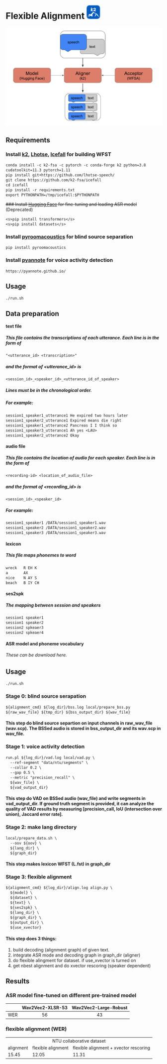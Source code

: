 # Flexible Alignment <img src="https://raw.githubusercontent.com/k2-fsa/k2/master/docs/source/_static/logo.png" width=44>

<div align="center">
  <img src="https://github.com/DongjiGao/flexible_alignment/blob/master/figures/model.png" width=800>
</div>

## Requirements
### Install [k2](https://k2-fsa.github.io/k2/), [Lhotse](https://github.com/lhotse-speech/lhotse), [Icefall](https://github.com/k2-fsa/icefall) for building WFST
```
conda install -c k2-fsa -c pytorch -c conda-forge k2 python=3.8 cudatoolkit=11.3 pytorch=1.11
pip install git+https://github.com/lhotse-speech/
git clone https://github.com/k2-fsa/icefall
cd icefall
pip install -r requirements.txt
export PYTHONPATH=/tmp/icefall:$PYTHONPATH
```
<s>### Install [Hugging Face](https://huggingface.co/) for fine-tuning and loading ASR model</s> (Deprecated)
```
<s>pip install transformers</s>
<s>pip install datasets</s>
```
### Install [pyroomacoustics](https://github.com/LCAV/pyroomacoustics) for blind source separation
```
pip install pyroomacoustics
```
### Install [pyannote](https://pyannote.github.io/) for voice activity detection
```
https://pyannote.github.io/
```
## Usage
```
./run.sh
```
## Data preparation
#### text file
##### This file contains the transcriptions of each utterance. Each line is in the form of 
```
"<utterance_id> <transcription>" 
```
##### and the format of \<utterance_id\> is 
```
<session_id>_<speaker_id>_<utterance_id_of_speaker>
```
##### Lines must be in the chronological order. 
##### For example:
```
session1_speaker1_utterance1 He expired two hours later
session1_speaker2_utterance1 Expired means die right
session1_speaker1_utterance2 Pancreas I I think so
session1_speaker3_utterance1 Ah yes <LAU>
session1_speaker2_utterance2 Okay
```
#### audio file
##### This file contains the location of audio for each speaker. Each line is in the form of
```
<recording-id> <location_of_audio_file>
```
##### and the format of \<recording_id\> is 
```
<session_id>_<speaker_id>
```
##### For example:
```
session1_speaker1 /DATA/session1_speaker1.wav
session1_speaker2 /DATA/session1_speaker2.wav
session1_speaker3 /DATA/session1_speaker3.wav

```
#### lexicon
##### This file maps phonemes to word
```
wreck   R EH K
a       AX
nice    N AY S
beach   B IY CH
```
#### ses2spk
##### The mapping between session and speakers
```
session1 speaker1
session1 speaker2
session2 spkeaer3
session2 spkeaer4
```
#### ASR model and phoneme vocabulary
###### These can be download here.

## Usage
```
./run.sh
```
### Stage 0: blind source serapation
```
${alignment_cmd} ${log_dir}/bss.log local/prepare_bss.py ${raw_wav_file} ${tmp_dir} ${bss_output_dir} ${wav_file}
```
#### This step do blind source separtion on input channels in raw_wav_file (wav.scp). The BSSed audio is stored in bss_output_dir and its wav.scp in wav_file.

### Stage 1: voice activity detection
```
run.pl ${log_dir}/vad.log local/vad.py \
  --ref-segment "data/ntu/segments" \
  --collar 0.2 \
  --gap 0.5 \
  --metric "precision_recall" \
  ${wav_file} \
  ${vad_output_dir}
```
#### This step do VAD on BSSed audio (wav_file) and write segments in vad_output_dir. If ground truth segment is provided, it can analyze the quality of VAD results by measuring [precision_call, IoU (intersection over union), Jaccard error rate].

### Stage 2: make lang directory
```
local/prepare_data.sh \
  --oov ${oov} \
  ${lang_dir} \
  ${graph_dir}
```
#### This step makes lexicon WFST (L.fst) in graph_dir

### Stage 3: flexible alignment
```
${alignment_cmd} ${log_dir}/align.log align.py \
  ${model} \
  ${dataset} \
  ${text} \
  ${ses2spk} \
  ${lang_dir} \
  ${graph_dir} \
  ${output_dir} \
  ${use_xvector}
```
#### This step does 3 things: 
  1) build decoding (alignment graph) of given text. 
  2) integrate ASR mode and decoding graph in graph_dir (aligner) 
  3) do flexible alingment for dataset. 
  if use_xvector is turned on
  4) get nbest alignment and do xvector rescoring (speaker dependent)

## Results
### ASR model fine-tuned on different pre-trained model 

|| Wav2Vec2-XLSR-53  | Wav2Vec2-Large-Robust|
| --------------- | :---------------:| :---------------: |
|WER | 56 | 43 |

### flexible alignment (WER)
 
<table>
  <tr>
    <td style="text-align:center;" colspan="3">NTU collaborative dataset</td>
  </tr>
  <tr>
    <td>alignment</td>
    <td>flexible alignment</td>
    <td>flexible alignment + xvector rescoring</td>
  </tr>
   <tr>
    <td>15.45</td>
    <td>12.05</td>
    <td>11.31</td>
  </tr>
</table>
